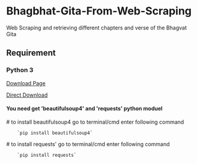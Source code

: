 # Bhagbhat-Gita-From-Web-Scraping

Web Scraping and retrieving different chapters and verse of the Bhagvat Gita


## Requirement
### Python 3
[Download Page](https://www.python.org/downloads/ "Go to python download page.")

[Direct Download](https://www.python.org/ftp/python/3.8.4/python-3.8.4-amd64.exe "Click to directly download python 3.")

#### You need get 'beautifulsoup4' and 'requests' python moduel

\# to install beautifulsoup4 go to terminal/cmd enter following command

        `pip install beautifulsoup4`

\# to install requests' go to terminal/cmd enter following command

        `pip install requests`